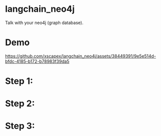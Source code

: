 # langchain_neo4j

Talk with your neo4j (graph database).

# Demo
https://github.com/xscapex/langchain_neo4j/assets/38449391/9e5e514d-bfdc-4185-b172-b78983f39da5




# Step 1:

# Step 2:

# Step 3:


